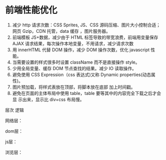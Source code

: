 # 前端性能优化

1. 减少 http 请求次数：CSS Sprites, JS、CSS 源码压缩、图片大小控制合适；网页 Gzip，CDN 托管，data 缓存 ，图片服务器。 
2.  前端模板 JS+数据，减少由于 HTML 标签导致的带宽浪费，前端用变量保存 AJAX 请求结果，每次操作本地变量，不用请求，减少请求次数 
3. 用 innerHTML 代替 DOM 操作，减少 DOM 操作次数，优化 javascript 性能。 
4. 当需要设置的样式很多时设置 className 而不是直接操作 style。 
5. 少用全局变量、缓存 DOM 节点查找的结果。减少 IO 读取操作。 
6. 避免使用 CSS Expression（css 表达式)又称 Dynamic properties(动态属性)。 
7.  图片预加载，将样式表放在顶部，将脚本放在底部 加上时间戳。 
8. 避免在页面的主体布局中使用 table，table 要等其中的内容完全下载之后才会显 示出来，显示比 div+css 布局慢。

层次 逻辑



网络层：

dom层：

js层：

浏览层：

